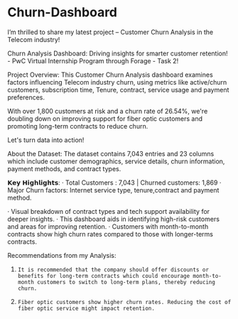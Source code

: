 # Churn-Dashboard
I’m thrilled to share my latest project – Customer Churn Analysis in the Telecom industry! 

Churn Analysis Dashboard: Driving insights for smarter customer retention! - PwC Virtual Internship Program through Forage - Task 2!

Project Overview:
This Customer Churn Analysis dashboard examines factors influencing Telecom industry churn, using metrics like active/churn customers,  subscription time,  Tenure,  contract,  service usage and payment preferences.

With over 1,800 customers at risk and a churn rate of 26.54%, we're doubling down on improving support for fiber optic customers and promoting long-term contracts to reduce churn. 

Let's turn data into action! 

About the Dataset:
The dataset contains 7,043 entries and 23 columns which include customer demographics, service details,  churn information,  payment methods, and contract types.


𝗞𝗲𝘆 𝗛𝗶𝗴𝗵𝗹𝗶𝗴𝗵𝘁𝘀:
·        Total Customers :  7,043 | Churned customers: 1,869
·        Major Churn factors: Internet service type, tenure,contract and payment method.

·        Visual breakdown of contract types and tech support availability for deeper insights.
·        This dashboard aids in identifying high-risk customers and areas for improving retention.
·        Customers with month-to-month contracts show high churn rates compared to those with longer-terms contracts. 

Recommendations from my Analysis:
1.     It is recommended that the company should offer discounts or benefits for long-term contracts which could encourage month-to-month customers to switch to long-term plans, thereby reducing churn.
2.     Fiber optic customers show higher churn rates. Reducing the cost of fiber optic service might impact retention.
